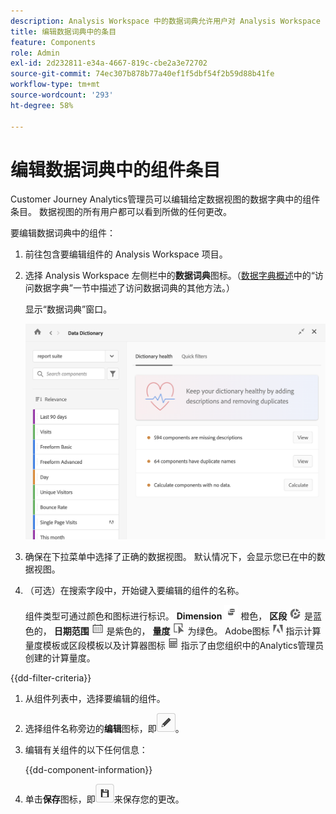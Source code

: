 ```yaml
---
description: Analysis Workspace 中的数据词典允许用户对 Analysis Workspace 中的各种组件进行编目和跟踪，包括组件的预期用途、批准情况、重复情况等等。
title: 编辑数据词典中的条目
feature: Components
role: Admin
exl-id: 2d232811-e34a-4667-819c-cbe2a3e72702
source-git-commit: 74ec307b878b77a40ef1f5dbf54f2b59d88b41fe
workflow-type: tm+mt
source-wordcount: '293'
ht-degree: 58%

---
```


# 编辑数据词典中的组件条目

Customer Journey Analytics管理员可以编辑给定数据视图的数据字典中的组件条目。 数据视图的所有用户都可以看到所做的任何更改。

要编辑数据词典中的组件：

1. 前往包含要编辑组件的 Analysis Workspace 项目。

1. 选择 Analysis Workspace 左侧栏中的&#x200B;**数据词典**&#x200B;图标。（[数据字典概述](/help/components/data-dictionary/data-dictionary-overview.md)中的“访问数据字典”一节中描述了访问数据词典的其他方法。）

   显示“数据词典”窗口。

   ![数据词典管理员视图](assets/data-dictionary-admin.png)

1. 确保在下拉菜单中选择了正确的数据视图。 默认情况下，会显示您已在中的数据视图。

1. （可选）在搜索字段中，开始键入要编辑的组件的名称。

   组件类型可通过颜色和图标进行标识。 **Dimension** ![Dimension图标](assets/dimension-icon.png) 橙色， **区段** ![区段图标](assets/segment-icon.png) 是蓝色的， **日期范围** ![日期范围图标](assets/date-range-icon.png) 是紫色的， **量度** ![“量度”图标](assets/default-metric-icon.png) 为绿色。 Adobe图标 ![Adobe图标](assets/default-calc-metric-icon.png) 指示计算量度模板或区段模板以及计算器图标 ![计算器图标](assets/calculated-metric-icon-created.png) 指示了由您组织中的Analytics管理员创建的计算量度。

{{dd-filter-criteria}}

1. 从组件列表中，选择要编辑的组件。

1. 选择组件名称旁边的&#x200B;**编辑**&#x200B;图标，即![“数据词典编辑”图标](assets/data-dictionary-edit-icon.png)。

1. 编辑有关组件的以下任何信息：

   {{dd-component-information}}

1. 单击&#x200B;**保存**&#x200B;图标，即![“数据词典保存”图标](assets/data-dictionary-save-icon.png)来保存您的更改。
